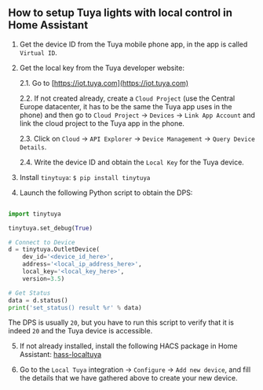 How to setup Tuya lights with local control in Home Assistant
-------------------------------------------------------------

1. Get the device ID from the Tuya mobile phone app, in the app is called `Virtual ID`.
   
2. Get the local key from the Tuya developer website:

   2.1. Go to [https://iot.tuya.com](https://iot.tuya.com)
   
   2.2. If not created already, create a `Cloud Project` (use the Central Europe datacenter, it has to be the same the Tuya app uses in the phone)
      and then go to `Cloud Project` -> `Devices` -> `Link App Account` and link the cloud project to the Tuya app in the phone. 
   
   2.3. Click on `Cloud` -> `API Explorer` -> `Device Management` -> `Query Device Details`.
   
   2.4. Write the device ID and obtain the `Local Key` for the Tuya device.

3. Install `tinytuya`: `$ pip install tinytuya`
   
4. Launch the following Python script to obtain the DPS:
   
```python

import tinytuya

tinytuya.set_debug(True)

# Connect to Device
d = tinytuya.OutletDevice(
    dev_id='<device_id_here>',
    address='<local_ip_address_here>',
    local_key='<local_key_here>',
    version=3.5)

# Get Status
data = d.status()
print('set_status() result %r' % data)
```

The DPS is usually `20`, but you have to run this script to verify that it is indeed `20` and the Tuya device is accessible. 

5. If not already installed, install the following HACS package in Home Assistant: [hass-localtuya](https://github.com/xZetsubou/hass-localtuya)
   
6. Go to the `Local Tuya` integration -> `Configure` -> `Add new device`, and fill the details that we have gathered above to create your new device.
   
